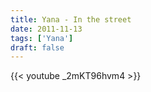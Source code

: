 ```yaml
---
title: Yana - In the street
date: 2011-11-13
tags: ['Yana']
draft: false
---
```

{{< youtube _2mKT96hvm4 >}}

